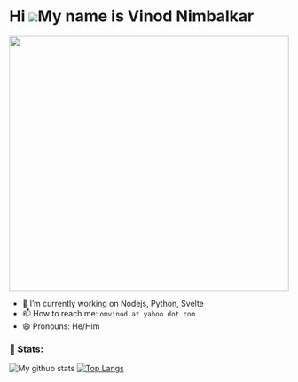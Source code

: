 Hi ![](https://user-images.githubusercontent.com/18350557/176309783-0785949b-9127-417c-8b55-ab5a4333674e.gif)My name is Vinod Nimbalkar
=====================================================================================================================================
<img src="https://vimgif.vercel.app/api" rel="noreferrer noopener" width="100%" height="460px"/>

<!--
**vinodnimbalkar/vinodnimbalkar** is a ✨ _special_ ✨ repository because its `README.md` (this file) appears on your GitHub profile.

Here are some ideas to get you started:

- 🔭 I’m currently working on Nodejs, Python, Svelte
- 🌱 I’m currently learning 
- 👯 I’m looking to collaborate on 
- 🤔 I’m looking for help with ...
- 💬 Ask me about ...
- 😄 Pronouns: He/Him
- ⚡ Fun fact: ...
-->

- 🔭 I’m currently working on Nodejs, Python, Svelte
- 📫 How to reach me: `omvinod at yahoo dot com`
- 😄 Pronouns: He/Him

### 📶 Stats:
![My github stats](https://github-readme-stats.vercel.app/api?username=vinodnimbalkar&show_icons=true&theme=dracula&count_private=true) [![Top Langs](https://github-readme-stats.vercel.app/api/top-langs/?username=vinodnimbalkar&theme=dracula&layout=compact)](https://github.com/anuraghazra/github-readme-stats)
